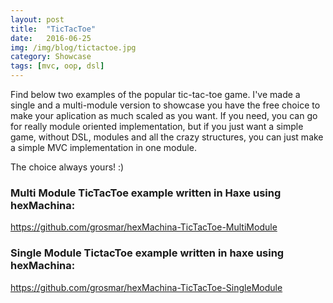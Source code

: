 ```yaml
---
layout: post
title:  "TicTacToe"
date:   2016-06-25
img: /img/blog/tictactoe.jpg
category: Showcase
tags: [mvc, oop, dsl]
---
```

Find below two examples of the popular tic-tac-toe game. I've made a single and a multi-module version to showcase you have the free choice to make your aplication as much scaled as you want.
If you need, you can go for really module oriented implementation, but if you just want a simple game, without DSL, modules and all the crazy structures, you can just make a simple MVC implementation in one module.

The choice always yours! :)

### Multi Module TicTacToe example written in Haxe using hexMachina:
<https://github.com/grosmar/hexMachina-TicTacToe-MultiModule>

### Single Module TictacToe example written in haxe using hexMachina:
<https://github.com/grosmar/hexMachina-TicTacToe-SingleModule>
